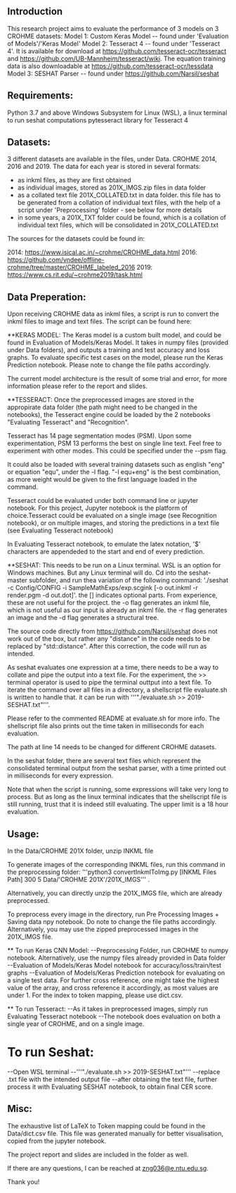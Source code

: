 ## Introduction
This research project aims to evaluate the performance of 3 models on 3 CROHME datasets:
Model 1: Custom Keras Model -- found under 'Evaluation of Models'/'Keras Model'
Model 2: Tesseract 4 -- found under 'Tesseract 4'. It is available for download at https://github.com/tesseract-ocr/tesseract and https://github.com/UB-Mannheim/tesseract/wiki. The equation training data is also downloadable at https://github.com/tesseract-ocr/tessdata
Model 3: SESHAT Parser -- found under https://github.com/Narsil/seshat


## Requirements:
Python 3.7 and above
Windows Subsystem for Linux (WSL), a linux terminal to run seshat computations
pytesseract library for Tesseract 4


## Datasets:
3 different datasets are available in the files, under Data. CROHME 2014, 2016 and 2019. The data for each year is stored in several formats:

- as inkml files, as they are first obtained
- as individual images, stored as 201X_IMGS.zip files in data folder
- as a collated text file 201X_COLLATED.txt in data folder. this file has to be generated from a collation of individual text files, with the help of a script under 'Preprocessing' folder - see below for more details
- in some years, a 201X_TXT folder could be found, which is a collation of individual text files, which will be consolidated in 201X_COLLATED.txt

The sources for the datasets could be found in:

2014: https://www.isical.ac.in/~crohme/CROHME_data.html
2016: https://github.com/vndee/offline-crohme/tree/master/CROHME_labeled_2016
2019: https://www.cs.rit.edu/~crohme2019/task.html


## Data Preperation:
Upon receiving CROHME data as inkml files, a script is run to convert the inkml files to image and text files. The script can be found here:


**KERAS MODEL:
The Keras model is a custom built model, and could be found in Evaluation of Models/Keras Model. It takes in numpy files (provided under Data folders), and outputs a training and test accuracy and loss graphs. To evaluate specific test cases on the model, please run the Keras Prediction notebook. Please note to change the file paths accordingly. 

The current model architecture is the result of some trial and error, for more information please refer to the report and slides.


**TESSERACT:
Once the preprocessed images are stored in the appropirate data folder (the path might need to be changed in the notebooks), the Tesseract engine could be loaded by the 2 notebooks "Evaluating Tesseract" and "Recognition". 

Tesseract has 14 page segmentation modes (PSM). Upon some experimentation, PSM 13 performs the best on single line text. Feel free to experiment with other modes. This could be specified under the --psm flag.  

It could also be loaded with several training datasets such as english "eng" or equation "equ", under the -l flag. "-l equ+eng" is the best  combination, as more weight would be given to the first language loaded in the command.

Tesseract could be evaluated under both command line or jupyter notebook. For this project, Jupyter notebook is the platform of choice.Tesseract could be evaluated on a single image (see Recognition notebook), or on multiple images, and storing the predictions in a text file (see Evaluating Tesseract notebook)

In Evaluating Tesseract notebook, to emulate the latex notation, '$' characters are appendeded to the start and end of every prediction.


**SESHAT:
This needs to be run on a Linux terminal. WSL is an option for Windows machines. But any Linux terminal will do. Cd into the seshat-master subfolder, and run thea variation of the following command: './seshat -c Config/CONFIG -i SampleMathExps/exp.scgink [-o out.inkml -r render.pgm -d out.dot]'. the [] indicates optional parts. From experience, these are not useful for the project. the -o flag generates an inkml file, which is not useful as our input is already an inkml file. the -r flag generates an image and the -d flag generates a structural tree. 

The source code directly from https://github.com/Narsil/seshat does not work out of the box, but rather any "distance" in the code needs to be replaced by "std::distance". After this correction, the code will run as intended.

As seshat evaluates one expression at a time, there needs to be a way to collate and pipe the output into a text file. For the experiment, the >> terminal operator is used to pipe the terminal outtput into a text file. To iterate the command over all files in a directory, a shellscript file evaluate.sh is written to handle that. it can be run with '''"./evaluate.sh >> 2019-SESHAT.txt"'''. 

Please refer to the commented README at evaluate.sh for more info. The shellscript file also prints out the time taken in milliseconds for each evaluation.

The path at line 14 needs to be changed for different CROHME datasets.

In the seshat folder, there are several text files which represent the consolidated terminal output from the seshat parser, with a time printed out in milliseconds for every expression.

Note that when the script is running, some expressions will take very long to process. But as long as the linux terminal indicates that the shellscript file is still running,  trust that it is indeed still evaluating. The upper limit is a 18 hour evaluation.


## Usage:
In the Data/CROHME 201X folder, unzip INKML file

To generate images of the corresponding INKML files, run this command in the preprocessing folder:
'''python3 convertInkmlToImg.py [INKML Files Path] 300 5 Data/'CROHME 201X'/201X_IMGS''' . 

Alternatively, you can directly unzip the 201X_IMGS file, which are already preprocessed.

To preprocess every image in the directory, run Pre Processing Images + Saving data npy notebook. Do note to change the file paths accordingly. Alternatively, you may use the zipped preprocessed images in the 201X_IMGS file.

** To run Keras CNN Model:
--Preprocessing Folder, run CROHME to numpy notebook. Alternatively, use the numpy files already provided in Data folder
--Evaluation of Models/Keras Model notebook for accuracy/loss/train/test graphs
--Evaluation of Models/Keras Prediction notebook for evaluating on a single test data. For further cross reference, one might take the highest value of the array, and cross reference it accordingly, as most values are under 1. For the index to token mapping, please use dict.csv. 

** To run Tesseract:
--As it takes in preprocessed images, simply run Evaluating Tesseract notebook
--The notebook does evaluation on both a single year of CROHME, and on a single image. 

# To run Seshat:
--Open WSL terminal
--'''"./evaluate.sh >> 2019-SESHAT.txt"'''
--replace .txt file with the intended output file
--after obtaining the text file, further process it with Evaluating SESHAT notebook, to obtain final CER score.

## Misc:
The exhaustive list of LaTeX to Token mapping could be found in the Data/dict.csv file. This file was generated manually for better visualisation, copied from the jupyter notebook.

The project report and slides are included in the folder as well.

If there are any questions, I can be reached at zng036@e.ntu.edu.sg.

Thank you!
